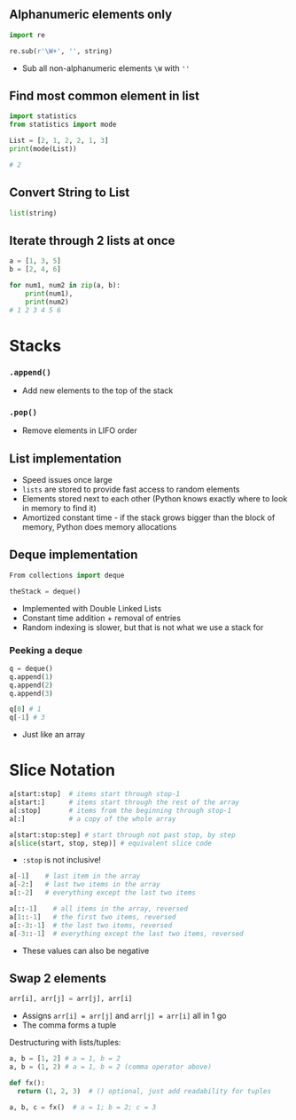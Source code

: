 ## Alphanumeric elements only

```python
import re

re.sub(r'\W+', '', string)
```

- Sub all non-alphanumeric elements `\W` with `''`

## Find most common element in list
```python
import statistics 
from statistics import mode 

List = [2, 1, 2, 2, 1, 3] 
print(mode(List))

# 2 
```

## Convert String to List

```python
list(string)
```

##  Iterate through 2 lists at once

```python
a = [1, 3, 5]
b = [2, 4, 6]

for num1, num2 in zip(a, b):
    print(num1),
    print(num2)
# 1 2 3 4 5 6
```

# Stacks

### `.append()`

- Add new elements to the top of the stack

### `.pop()`

- Remove elements in LIFO order

## List implementation

- Speed issues once large
- `lists` are stored to provide fast access to random elements
- Elements stored next to each other (Python knows exactly where to look in memory to find it)
- Amortized constant time - if the stack grows bigger than the block of memory, Python does memory allocations

##  Deque implementation

```python
From collections import deque

theStack = deque()
```

- Implemented with Double Linked Lists
- Constant time addition + removal of entries
- Random indexing is slower, but that is not what we use a stack for

### Peeking a deque

```python
q = deque()
q.append(1)
q.append(2)
q.append(3)

q[0] # 1
q[-1] # 3
```

- Just like an array

# Slice Notation

```python
a[start:stop]  # items start through stop-1
a[start:]      # items start through the rest of the array
a[:stop]       # items from the beginning through stop-1
a[:]           # a copy of the whole array
```

```python
a[start:stop:step] # start through not past stop, by step
a[slice(start, stop, step)] # equivalent slice code
```

- `:stop` is not inclusive!

```python
a[-1]    # last item in the array
a[-2:]   # last two items in the array
a[:-2]   # everything except the last two items
```

```python
a[::-1]    # all items in the array, reversed
a[1::-1]   # the first two items, reversed
a[:-3:-1]  # the last two items, reversed
a[-3::-1]  # everything except the last two items, reversed
```

- These values can also be negative

## Swap 2 elements

```python
arr[i], arr[j] = arr[j], arr[i]
```

- Assigns `arr[i] = arr[j]` and `arr[j] = arr[i]` all in 1 go
- The comma forms a tuple

Destructuring with lists/tuples:

```python
a, b = [1, 2] # a = 1, b = 2
a, b = (1, 2) # a = 1, b = 2 (comma operator above)

def fx():
  return (1, 2, 3)  # () optional, just add readability for tuples

a, b, c = fx()  # a = 1; b = 2; c = 3
```
